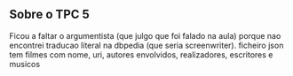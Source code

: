 ## Sobre o TPC 5

Ficou a faltar o argumentista (que julgo que foi falado na aula) porque nao encontrei traducao literal na dbpedia (que seria screenwriter). ficheiro json tem filmes com nome, uri, autores envolvidos, realizadores, escritores e musicos
